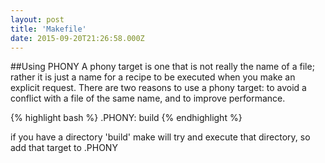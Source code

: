 ```yaml
---
layout: post
title: 'Makefile'
date: 2015-09-20T21:26:58.000Z
---
```


##Using PHONY
A phony target is one that is not really the name of a file; rather it is just a name for a recipe to be executed when you make an explicit request. There are two reasons to use a phony target: to avoid a conflict with a file of the same name, and to improve performance.

{% highlight bash %}
.PHONY: build
{% endhighlight %}

if you have a directory 'build' make will try and execute that directory, so add that target to .PHONY
